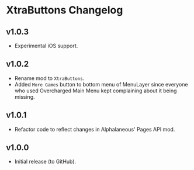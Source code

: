 # XtraButtons Changelog
## v1.0.3
- Experimental iOS support.
## v1.0.2
- Rename mod to `XtraButtons`.
- Added `More Games` button to bottom menu of MenuLayer since everyone who used Overcharged Main Menu kept complaining about it being missing.
## v1.0.1
- Refactor code to reflect changes in Alphalaneous' Pages API mod.
## v1.0.0
- Initial release (to GitHub).